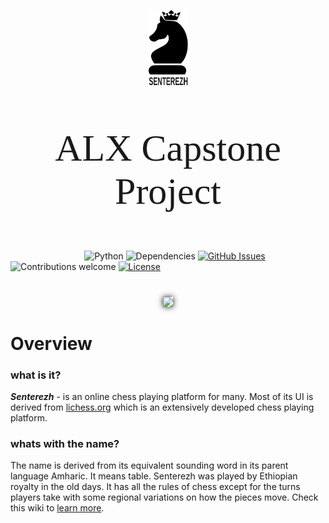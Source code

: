 <link href="https://fonts.googleapis.com/css2?family=Poiret+One&display=swap" rel="stylesheet">
<p align="center"><img width=12.5% src="./readme_content/logo1.svg"></p>
<p align="center" style="font-family: 'Poiret One'; font-size: 60px">ALX Capstone Project</p>

&nbsp;&nbsp;&nbsp;&nbsp;&nbsp;&nbsp;&nbsp;&nbsp;&nbsp;&nbsp;&nbsp;&nbsp;&nbsp;&nbsp;&nbsp;&nbsp;&nbsp;&nbsp;&nbsp;&nbsp;&nbsp;&nbsp;&nbsp;&nbsp;&nbsp;&nbsp;&nbsp;&nbsp;&nbsp;
![Python](https://img.shields.io/badge/python-v3.6+-blue.svg)
![Dependencies](https://img.shields.io/badge/dependencies-up%20to%20date-brightgreen.svg)
[![GitHub Issues](https://img.shields.io/github/issues/bisrat-aregawi/senterezh)](https://github.com/bisrat-aregawi/senterezh/issues)
![Contributions welcome](https://img.shields.io/badge/contributions-welcome-orange.svg)
[![License](https://img.shields.io/badge/license-MIT-blue.svg)](https://opensource.org/licenses/MIT)
#

<p align="center"><img width="30%" style="box-shadow: 0px 0px 10px;" src="https://upload.wikimedia.org/wikipedia/commons/0/0e/Ethiopian_nobles_chess.jpg"></p>

#

# Overview
### what is it?
***Senterezh*** - is an online chess playing platform for many. Most of its UI is derived from [lichess.org](https://www.lichess.org) which is an extensively developed chess playing platform.
### whats with the name?
The name is derived from its equivalent sounding word in its parent language Amharic. It means table. Senterezh was played by Ethiopian royalty in the old days. It has all the rules of chess except for the turns players take with some regional variations on how the pieces move. Check this wiki to [learn more](https://en.wikipedia.org/wiki/Senterej).
